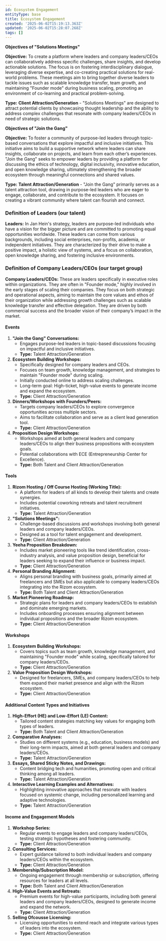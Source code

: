 ```yaml
---
id: Ecosystem Engagement
entityType: base
title: Ecosystem Engagement
created: '2025-06-02T15:19:13.363Z'
updated: '2025-06-02T15:28:07.268Z'
tags: []
---
```

**Objectives of "Solutions Meetings"**

**Objective:**
To create a platform where leaders and company leaders/CEOs can collaboratively address specific challenges, share insights, and develop actionable solutions. The focus is on fostering interdisciplinary dialogue, leveraging diverse expertise, and co-creating practical solutions for real-world problems. These meetings aim to bring together diverse leaders to tackle issues such as scalable knowledge transfer, team growth, and maintaining "Founder mode" during business scaling, promoting an environment of co-learning and practical problem-solving.

**Type:**
**Client Attraction/Generation** - "Solutions Meetings" are designed to attract potential clients by showcasing thought leadership and the ability to address complex challenges that resonate with company leaders/CEOs in need of strategic solutions.

**Objectives of "Join the Gang"**

**Objective:**
To foster a community of purpose-led leaders through topic-based conversations that explore impactful and inclusive initiatives. This initiative aims to build a supportive network where leaders can share insights, collaborate on projects, and learn from each other’s experiences. "Join the Gang" seeks to empower leaders by providing a platform for discussing the ethics of technology, digital inclusivity, innovative education, and open knowledge sharing, ultimately strengthening the broader ecosystem through meaningful connections and shared values.

**Type:**
**Talent Attraction/Generation** - "Join the Gang" primarily serves as a talent attraction tool, drawing in purpose-led leaders who are eager to engage, collaborate, and contribute to the ecosystem. It focuses on creating a vibrant community where talent can flourish and connect.


### **Definition of Leaders (our talent)**

**Leaders:** In Jan Hein's strategy, leaders are purpose-led individuals who have a vision for the bigger picture and are committed to promoting equal opportunities worldwide. These leaders can come from various backgrounds, including social enterprises, non-profits, academia, or independent initiatives. They are characterized by their drive to make a positive impact, a holistic view of systems, and a focus on collaboration, open knowledge sharing, and fostering inclusive environments.

### **Definition of Company Leaders/CEOs (our target group)**

**Company Leaders/CEOs:** These are leaders specifically in executive roles within organizations. They are often in "Founder mode," highly involved in the early stages of scaling their companies. They focus on both strategic and operational aspects, aiming to maintain the core values and ethos of their organization while addressing growth challenges such as scalable knowledge transfer and effective delegation. They are driven by both commercial success and the broader vision of their company’s impact in the market.

#### Events


1. **"Join the Gang" Conversations:**
   * Engages purpose-led leaders in topic-based discussions focusing on impactful and inclusive initiatives.
   * **Type:** Talent Attraction/Generation
2. **Ecosystem Building Workshops:**
   * Specifically designed for company leaders and CEOs.
   * Focuses on team growth, knowledge management, and strategies to maintain "Founder mode" during scaling.
   * Initially conducted online to address scaling challenges.
   * Long-term goal: High-ticket, high-value events to generate income and expand the ecosystem.
   * **Type:** Client Attraction/Generation
3. **Dinners/Workshops with Founders/Peers:**
   * Targets company leaders/CEOs to explore convergence opportunities across multiple sectors.
   * Aims to facilitate collaboration and serve as a client lead generation tool.
   * **Type:** Client Attraction/Generation
4. **Proposition Design Workshops:**
   * Workshops aimed at both general leaders and company leaders/CEOs to align their business propositions with ecosystem goals.
   * Potential collaborations with ECE (Entrepreneurship Center for Excellence).
   * **Type:** Both Talent and Client Attraction/Generation

#### Tools


1. **Rizom Hosting / Off Course Hosting (Working Title):**
   * A platform for leaders of all kinds to develop their talents and create synergies.
   * Includes potential coworking retreats and talent recruitment initiatives.
   * **Type:** Talent Attraction/Generation
2. **"Solutions Meetings":**
   * Challenge-based discussions and workshops involving both general leaders and company leaders/CEOs.
   * Designed as a tool for talent engagement and development.
   * **Type:** Client Attraction/Generation
3. **Yeeha Proposition Breakdown:**
   * Includes market pioneering tools like trend identification, cross-industry analysis, and value proposition design, beneficial for leaders seeking to expand their influence or business impact.
   * **Type:** Client Attraction/Generation
4. **Personal Branding Alignment:**
   * Aligns personal branding with business goals, primarily aimed at freelancers and SMEs but also applicable to company leaders/CEOs integrating into the Rizom ecosystem.
   * **Type:** Both Talent and Client Attraction/Generation
5. **Market Pioneering Roadmap:**
   * Strategic plans for leaders and company leaders/CEOs to establish and dominate emerging markets.
   * Includes onboarding processes ensuring alignment between individual propositions and the broader Rizom ecosystem.
   * **Type:** Client Attraction/Generation

#### Workshops


1. **Ecosystem Building Workshops:**
   * Covers topics such as team growth, knowledge management, and maintaining "Founder mode" while scaling, specifically tailored for company leaders/CEOs.
   * **Type:** Client Attraction/Generation
2. **Value Proposition Design Workshops:**
   * Designed for freelancers, SMEs, and company leaders/CEOs to help them expand their market presence and align with the Rizom ecosystem.
   * **Type:** Client Attraction/Generation

#### Additional Content Types and Initiatives


1. **High-Effort (HE) and Low-Effort (LE) Content:**
   * Tailored content strategies matching key values for engaging both types of leaders.
   * **Type:** Both Talent and Client Attraction/Generation
2. **Comparative Analyses:**
   * Studies on different systems (e.g., education, business models) and their long-term impacts, aimed at both general leaders and company leaders/CEOs.
   * **Type:** Talent Attraction/Generation
3. **Essays, Shared Sticky Notes, and Drawings:**
   * Content bridging tech and humanities, promoting open and critical thinking among all leaders.
   * **Type:** Talent Attraction/Generation
4. **Interactive Learning Examples and Alternatives:**
   * Highlighting innovative approaches that resonate with leaders focused on systemic change, including personalized learning and adaptive technologies.
   * **Type:** Talent Attraction/Generation

#### Income and Engagement Models


1. **Workshop Series:**
   * Regular events to engage leaders and company leaders/CEOs, testing strategic hypotheses and fostering community.
   * **Type:** Client Attraction/Generation
2. **Consulting Services:**
   * Expert guidance tailored to both individual leaders and company leaders/CEOs within the ecosystem.
   * **Type:** Client Attraction/Generation
3. **Membership/Subscription Model:**
   * Ongoing engagement through membership or subscription, offering resources for leaders at all levels.
   * **Type:** Both Talent and Client Attraction/Generation
4. **High-Value Events and Retreats:**
   * Premium events for high-value participants, including both general leaders and company leaders/CEOs, designed to generate income and expand the network.
   * **Type:** Client Attraction/Generation
5. **Selling Ofcousse Licensing:**
   * Licensing opportunities to extend reach and integrate various types of leaders into the ecosystem.
   * **Type:** Client Attraction/Generation
